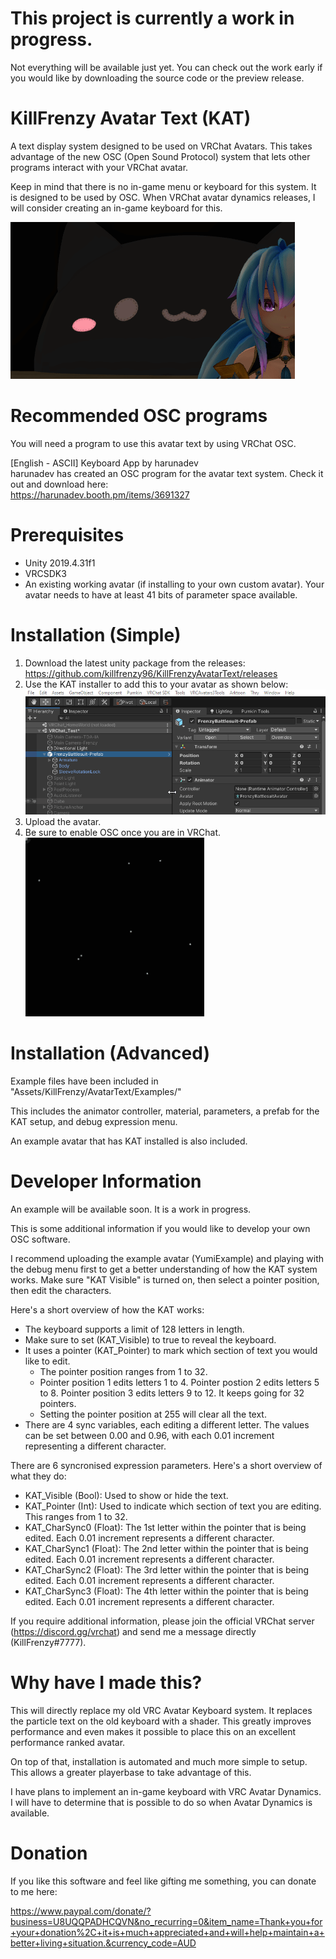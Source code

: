 # This project is currently a work in progress.
Not everything will be available just yet. You can check out the work early if you would like by downloading the source code or the preview release.

# KillFrenzy Avatar Text (KAT)
A text display system designed to be used on VRChat Avatars. This takes advantage of the new OSC (Open Sound Protocol) system that lets other programs interact with your VRChat avatar.

Keep in mind that there is no in-game menu or keyboard for this system. It is designed to be used by OSC. When VRChat avatar dynamics releases, I will consider creating an in-game keyboard for this.

![Demonstration](/Images/KAT_Demonstration.gif)

# Recommended OSC programs
You will need a program to use this avatar text by using VRChat OSC.

[English - ASCII] Keyboard App by harunadev\
harunadev has created an OSC program for the avatar text system. Check it out and download here:\
https://harunadev.booth.pm/items/3691327

# Prerequisites
- Unity 2019.4.31f1
- VRCSDK3
- An existing working avatar (if installing to your own custom avatar). Your avatar needs to have at least 41 bits of parameter space available.

# Installation (Simple)
1. Download the latest unity package from the releases: https://github.com/killfrenzy96/KillFrenzyAvatarText/releases
2. Use the KAT installer to add this to your avatar as shown below:\
![InstallInstructions](/Images/KAT_Install_Simple.gif)
3. Upload the avatar.
4. Be sure to enable OSC once you are in VRChat.\
![EnableOSC](/Images/EnableOSC.gif)

# Installation (Advanced)
Example files have been included in "Assets/KillFrenzy/AvatarText/Examples/"

This includes the animator controller, material, parameters, a prefab for the KAT setup, and debug expression menu.

An example avatar that has KAT installed is also included.

# Developer Information
An example will be available soon. It is a work in progress.

This is some additional information if you would like to develop your own OSC software.

I recommend uploading the example avatar (YumiExample) and playing with the debug menu first to get a better understanding of how the KAT system works. Make sure "KAT Visible" is turned on, then select a pointer position, then edit the characters.

Here's a short overview of how the KAT works:
- The keyboard supports a limit of 128 letters in length.
- Make sure to set (KAT_Visible) to true to reveal the keyboard.
- It uses a pointer (KAT_Pointer) to mark which section of text you would like to edit.
	- The pointer position ranges from 1 to 32.
	- Pointer position 1 edits letters 1 to 4. Pointer postion 2 edits letters 5 to 8. Pointer position 3 edits letters 9 to 12. It keeps going for 32 pointers.
	- Setting the pointer position at 255 will clear all the text.
- There are 4 sync variables, each editing a different letter. The values can be set between 0.00 and 0.96, with each 0.01 increment representing a different character.

There are 6 syncronised expression parameters. Here's a short overview of what they do:
- KAT_Visible (Bool): Used to show or hide the text.
- KAT_Pointer (Int): Used to indicate which section of text you are editing. This ranges from 1 to 32.
- KAT_CharSync0 (Float): The 1st letter within the pointer that is being edited. Each 0.01 increment represents a different character.
- KAT_CharSync1 (Float): The 2nd letter within the pointer that is being edited. Each 0.01 increment represents a different character.
- KAT_CharSync2 (Float): The 3rd letter within the pointer that is being edited. Each 0.01 increment represents a different character.
- KAT_CharSync3 (Float): The 4th letter within the pointer that is being edited. Each 0.01 increment represents a different character.

If you require additional information, please join the official VRChat server (https://discord.gg/vrchat) and send me a message directly (KillFrenzy#7777).

# Why have I made this?
This will directly replace my old VRC Avatar Keyboard system. It replaces the particle text on the old keyboard with a shader. This greatly improves performance and even makes it possible to place this on an excellent performance ranked avatar.

On top of that, installation is automated and much more simple to setup. This allows a greater playerbase to take advantage of this.

I have plans to implement an in-game keyboard with VRC Avatar Dynamics. I will have to determine that is possible to do so when Avatar Dynamics is available.

# Donation
If you like this software and feel like gifting me something, you can donate to me here:

https://www.paypal.com/donate/?business=U8UQQPADHCQVN&no_recurring=0&item_name=Thank+you+for+your+donation%2C+it+is+much+appreciated+and+will+help+maintain+a+better+living+situation.&currency_code=AUD